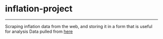 # inflation-project
-------------------------

Scraping inflation data from the web, and storing it in a form that is useful for analysis
Data pulled from [here](https://www.inflation.eu/)
